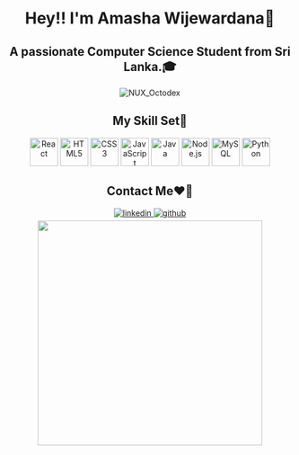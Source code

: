 <html>
<body>
<div align="center">
    <h1>Hey!! I'm Amasha Wijewardana🎯</h1>
    <h2>A passionate Computer Science Student from Sri Lanka.🎓</h2> 

![NUX_Octodex](https://github.com/user-attachments/assets/b48f62b0-4085-4b2d-9cb6-3945ecdff981)


 <h2>My Skill Set🧠</h2>
    <a href="https://reactjs.org/" target="_blank"><img  src="https://profilinator.rishav.dev/skills-assets/react-original-wordmark.svg" alt="React" height="50" /></a>  
    <a href="https://en.wikipedia.org/wiki/HTML5" target="_blank"><img  src="https://profilinator.rishav.dev/skills-assets/html5-original-wordmark.svg" alt="HTML5" height="50" /></a>  
    <a href="https://www.w3schools.com/css/" target="_blank"><img  src="https://profilinator.rishav.dev/skills-assets/css3-original-wordmark.svg" alt="CSS3" height="50" /></a> 
    <a href="https://www.javascript.com/" target="_blank"><img  src="https://profilinator.rishav.dev/skills-assets/javascript-original.svg" alt="JavaScript" height="50" /></a>  
    <a href="https://www.java.com/" target="_blank"><img  src="https://profilinator.rishav.dev/skills-assets/java-original-wordmark.svg" alt="Java" height="50" /></a>  
    <a href="https://nodejs.org/" target="_blank"><img  src="https://profilinator.rishav.dev/skills-assets/nodejs-original-wordmark.svg" alt="Node.js" height="50" /></a>  
    <a href="https://www.mysql.com/" target="_blank"><img  src="https://profilinator.rishav.dev/skills-assets/mysql-original-wordmark.svg" alt="MySQL" height="50" /></a>  
    <a href="https://www.python.org/" target="_blank"><img  src="https://profilinator.rishav.dev/skills-assets/python-original.svg" alt="Python" height="50" /></a> 
    <h2>Contact Me❤️‍🔥</h2>
    <a href="https://linkedin.com/in/amashawijewardana" target="_blank">
        <img src=https://img.shields.io/badge/linkedin-%231E77B5.svg?&style=for-the-badge&logo=linkedin&logoColor=white alt=linkedin style="margin-bottom: 5px;" />
    <a href="https://github.com/AmashaWijewardana" target="_blank">
        <img src=https://img.shields.io/badge/github-%2324292e.svg?&style=for-the-badge&logo=github&logoColor=white alt=github style="margin-bottom: 5px;" />   
   <img src="" width="400">
    </a>
    </div>
    </body>
    </html>
 
  




